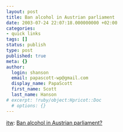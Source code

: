 ```yaml
---
layout: post
title: Ban alcohol in Austrian parliament
date: 2003-07-24 22:07:18.000000000 +02:00
categories:
- quick links
tags: []
status: publish
type: post
published: true
meta: {}
author:
  login: shanson
  email: papascott-wp@gmail.com
  display_name: PapaScott
  first_name: Scott
  last_name: Hanson
# excerpt: !ruby/object:Hpricot::Doc
  # options: {}
---
```

<p><a title="Industrial Technology & Witchcraft - das Weblog von TextLab" href="http://www.industrial-technology-and-witchcraft.de/index.php?id=P2787">itw</a>: <a title="If you're too drunk to drive, are you too drunk to pass laws?" href="http://de.news.yahoo.com/030724/71/3k01h.html">Ban alcohol in Austrian parliament?</a></p>

